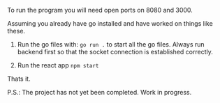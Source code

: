 
To run the program you will need open ports on 8080 and 3000.

Assuming you already have go installed and have worked on things like these.


1. Run the go files with:
` go run . `
to start all the go files.
Always run backend first so that the socket connection is established correctly.

2. Run the react app
` npm start `

Thats it.

P.S.: The project has not yet been completed. Work in progress.
